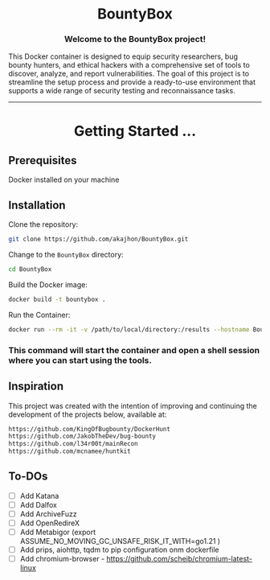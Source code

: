 <h1 align="center"> BountyBox </h1> 

<h3 align="center">  Welcome to the BountyBox project! </h3> 

This Docker container is designed to equip security researchers, bug bounty hunters, and ethical hackers with a comprehensive set of tools to discover, analyze, and report vulnerabilities. The goal of this project is to streamline the setup process and provide a ready-to-use environment that supports a wide range of security testing and reconnaissance tasks.

***

<h1 align="center"> Getting Started ...</h1> 

## Prerequisites

Docker installed on your machine

## Installation

Clone the repository:

```bash
git clone https://github.com/akajhon/BountyBox.git
```

Change to the `BountyBox` directory:

```bash
cd BountyBox
```

Build the Docker image:

```bash
docker build -t bountybox . 
```

Run the Container:

```bash
docker run --rm -it -v /path/to/local/directory:/results --hostname BountyBox bountybox
```

### This command will start the container and open a shell session where you can start using the tools.


## Inspiration

This project was created with the intention of improving and continuing the development of the projects below, available at:

```bash
https://github.com/KingOfBugbounty/DockerHunt
https://github.com/JakobTheDev/bug-bounty
https://github.com/l34r00t/mainRecon
https://github.com/mcnamee/huntkit
```

## To-DOs
 - [ ] Add Katana
 - [ ] Add Dalfox
 - [ ] Add ArchiveFuzz
 - [ ] Add OpenRedireX
 - [ ] Add Metabigor (export ASSUME_NO_MOVING_GC_UNSAFE_RISK_IT_WITH=go1.21 )
 - [ ] Add prips, aiohttp, tqdm to pip configuration onm dockerfile
 - [ ] Add chromium-browser  - https://github.com/scheib/chromium-latest-linux
